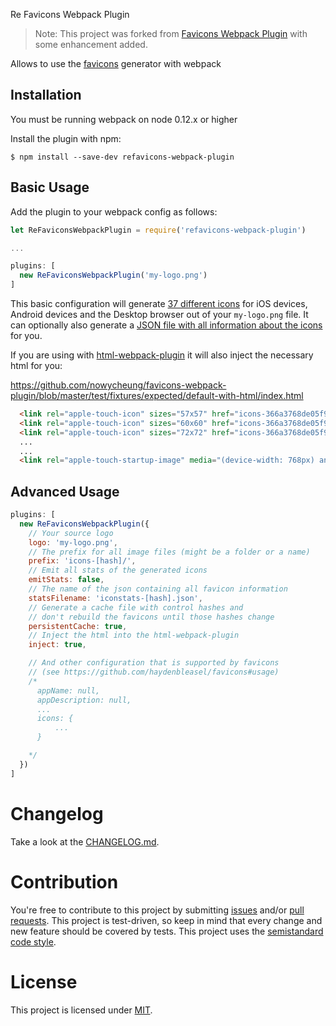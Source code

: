 Re Favicons Webpack Plugin

> Note: This project was forked from [Favicons Webpack Plugin](https://github.com/jantimon/favicons-webpack-plugin) with some enhancement added.


Allows to use the [favicons](https://github.com/haydenbleasel/favicons) generator with webpack

Installation
------------
You must be running webpack on node 0.12.x or higher

Install the plugin with npm:
```shell
$ npm install --save-dev refavicons-webpack-plugin
```

Basic Usage
-----------
Add the plugin to your webpack config as follows:

```javascript
let ReFaviconsWebpackPlugin = require('refavicons-webpack-plugin')

...

plugins: [
  new ReFaviconsWebpackPlugin('my-logo.png')
]
```

This basic configuration will generate [37 different icons](https://github.com/nowycheung/favicons-webpack-plugin/tree/master/test/fixtures/expected/default/icons-366a3768de05f9e78c392fa62b8fbb80) for iOS devices, Android devices and the Desktop browser out of your `my-logo.png` file.
It can optionally also generate a [JSON file with all information about the icons](https://github.com/nowycheung/favicons-webpack-plugin/blob/master/test/fixtures/expected/generate-html/iconstats.json) for you.

If you are using with [html-webpack-plugin](https://github.com/ampedandwired/html-webpack-plugin) it will also inject the necessary html for you:

https://github.com/nowycheung/favicons-webpack-plugin/blob/master/test/fixtures/expected/default-with-html/index.html

```html
  <link rel="apple-touch-icon" sizes="57x57" href="icons-366a3768de05f9e78c392fa62b8fbb80/apple-touch-icon-57x57.png">
  <link rel="apple-touch-icon" sizes="60x60" href="icons-366a3768de05f9e78c392fa62b8fbb80/apple-touch-icon-60x60.png">
  <link rel="apple-touch-icon" sizes="72x72" href="icons-366a3768de05f9e78c392fa62b8fbb80/apple-touch-icon-72x72.png">
  ...
  ...
  <link rel="apple-touch-startup-image" media="(device-width: 768px) and (device-height: 1024px) and (orientation: portrait) and (-webkit-device-pixel-ratio: 2)" href="icons-366a3768de05f9e78c392fa62b8fbb80/apple-touch-startup-image-1536x2008.png">
```


Advanced Usage
-----------

```javascript
plugins: [
  new ReFaviconsWebpackPlugin({
    // Your source logo
    logo: 'my-logo.png',
    // The prefix for all image files (might be a folder or a name)
    prefix: 'icons-[hash]/',
    // Emit all stats of the generated icons
    emitStats: false,
    // The name of the json containing all favicon information
    statsFilename: 'iconstats-[hash].json',
    // Generate a cache file with control hashes and
    // don't rebuild the favicons until those hashes change
    persistentCache: true,
    // Inject the html into the html-webpack-plugin
    inject: true,

    // And other configuration that is supported by favicons
    // (see https://github.com/haydenbleasel/favicons#usage)
    /*
      appName: null,
      appDescription: null,
      ...
      icons: {
          ...
      }

    */
  })
]
```

# Changelog

Take a look at the  [CHANGELOG.md](https://github.com/nowycheung/favicons-webpack-plugin/tree/master/CHANGELOG.md).


# Contribution

You're free to contribute to this project by submitting [issues](https://github.com/nowycheung/favicons-webpack-plugin/issues) and/or [pull requests](https://github.com/nowycheung/favicons-webpack-plugin/pulls). This project is test-driven, so keep in mind that every change and new feature should be covered by tests.
This project uses the [semistandard code style](https://github.com/Flet/semistandard).

# License

This project is licensed under [MIT](https://github.com/nowycheung/favicons-webpack-plugin/blob/master/LICENSE).
